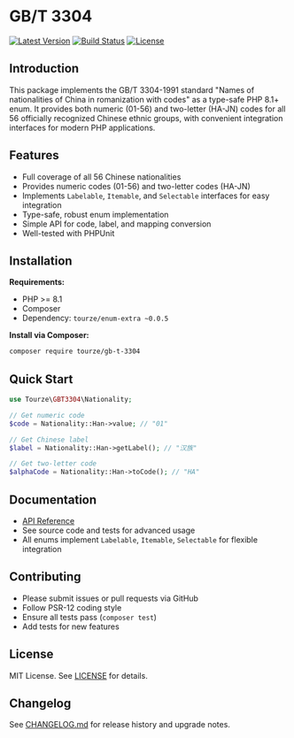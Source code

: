 # GB/T 3304

[![Latest Version](https://img.shields.io/packagist/v/tourze/gb-t-3304.svg?style=flat-square)](https://packagist.org/packages/tourze/gb-t-3304)
[![Build Status](https://github.com/tourze/gb-t-3304/actions/workflows/ci.yml/badge.svg)](https://github.com/tourze/gb-t-3304/actions)
[![License](https://img.shields.io/badge/license-MIT-blue.svg)](LICENSE)

## Introduction

This package implements the GB/T 3304-1991 standard "Names of nationalities of China in romanization with codes" as a type-safe PHP 8.1+ enum. It provides both numeric (01-56) and two-letter (HA-JN) codes for all 56 officially recognized Chinese ethnic groups, with convenient integration interfaces for modern PHP applications.

## Features

- Full coverage of all 56 Chinese nationalities
- Provides numeric codes (01-56) and two-letter codes (HA-JN)
- Implements `Labelable`, `Itemable`, and `Selectable` interfaces for easy integration
- Type-safe, robust enum implementation
- Simple API for code, label, and mapping conversion
- Well-tested with PHPUnit

## Installation

**Requirements:**

- PHP >= 8.1
- Composer
- Dependency: `tourze/enum-extra ~0.0.5`

**Install via Composer:**

```bash
composer require tourze/gb-t-3304
```

## Quick Start

```php
use Tourze\GBT3304\Nationality;

// Get numeric code
$code = Nationality::Han->value; // "01"

// Get Chinese label
$label = Nationality::Han->getLabel(); // "汉族"

// Get two-letter code
$alphaCode = Nationality::Han->toCode(); // "HA"
```

## Documentation

- [API Reference](https://github.com/tourze/gb-t-3304)
- See source code and tests for advanced usage
- All enums implement `Labelable`, `Itemable`, `Selectable` for flexible integration

## Contributing

- Please submit issues or pull requests via GitHub
- Follow PSR-12 coding style
- Ensure all tests pass (`composer test`)
- Add tests for new features

## License

MIT License. See [LICENSE](LICENSE) for details.

## Changelog

See [CHANGELOG.md](CHANGELOG.md) for release history and upgrade notes.
